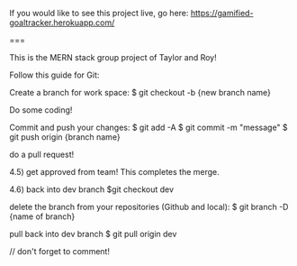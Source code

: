 If you would like to see this project live, go here:
https://gamified-goaltracker.herokuapp.com/

===

This is the MERN stack group project of Taylor and Roy!

Follow this guide for Git:

Create a branch for work space: $ git checkout -b {new branch name}

Do some coding!

Commit and push your changes: $ git add -A $ git commit -m "message" $ git push origin {branch name}

do a pull request!

4.5) get approved from team! This completes the merge.

4.6) back into dev branch $git checkout dev

delete the branch from your repositories (Github and local): $ git branch -D {name of branch}

pull back into dev branch $ git pull origin dev


// don't forget to comment!
